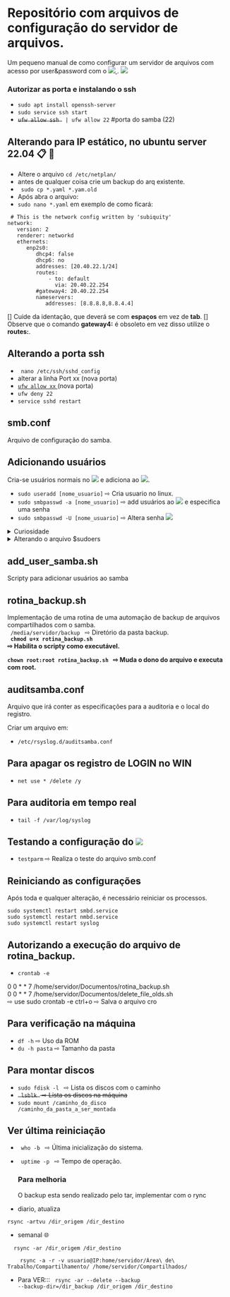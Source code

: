 # Repositório com arquivos de configuração do servidor de arquivos.

Um pequeno manual de como configurar um servidor de arquivos com acesso por user&password com o <a href="https://www.samba.org/"> <img src="https://img.shields.io/badge/-SAMBA-violet"/> </a>.
<img src="https://img.shields.io/badge/Feito%20-Bash-1f425f.svg"/>

### Autorizar as porta e instalando o ssh

* <code>sudo apt install openssh-server</code>
* <code>sudo service ssh start</code>
* <del> <code>ufw allow ssh </del> | ufw allow 22</code> #porta do samba (22)

## Alterando para IP estático, no ubuntu server 22.04 📋 🏥
* Altere o arquivo ```cd /etc/netplan/```
* antes de qualquer coisa crie um backup do arq existente.
* ``` sudo cp *.yaml *.yam.old```
* Após abra o arquivo:
*  ```sudo nano *.yaml```
em exemplo de como ficará:
``` shell
 # This is the network config written by 'subiquity'
network:
   version: 2
   renderer: networkd
   ethernets:
      enp2s0:
         dhcp4: false
         dhcp6: no
         addresses: [20.40.22.1/24]
         routes:
             - to: default
               via: 20.40.22.254
         #gateway4: 20.40.22.254
         nameservers:
            addresses: [8.8.8.8,8.8.4.4]
```
[] Cuide da identação, que deverá se com **espaços** em vez de **tab**.
[] Observe que o comando __gateway4:__ é obsoleto em vez disso utilize o **routes:**.
 
## Alterando a porta ssh

* <code> nano /etc/ssh/sshd_config</code>
* alterar a linha Port xx (nova porta)
* <ins> <code>ufw allow xx</code> </ins> (nova porta)
* <code>ufw deny 22</code>
* <code>service sshd restart</code>

## smb.conf

Arquivo de configuração do samba.

## Adicionando usuários

Cria-se usuários normais no <img src="https://img.shields.io/badge/-LINUX-brightgreen" /> e adiciona ao <img src="https://img.shields.io/badge/-SAMBA-violet"/>.

* <code>sudo useradd [nome_usuario]</code> &#8680; Cria usuario no linux.
* <code>sudo smbpasswd -a [nome_usuario]</code> &#8680; add usuários ao <img src="https://img.shields.io/badge/-SAMBA-violet"/> e especifica uma senha
* <code>sudo smbpasswd -U [nome_usuario]</code> &#8680; Altera senha <img src="https://img.shields.io/badge/-SAMBA-violet"/>
<details>
<summary> Curiosidade </summary>
<p> <code> sudo adduser --no-create-home --disabled-login {NAME_USER} </code> </p>
<p> <code> usermod -e [data_expiração AAAA-MM-DD] [NAME_USER] </code> </p>
<p> <code> sudo chage -E [AAAA-MM-DD] [NAME_USER] </code> &#8680; Configura a expiração de senha. </p>
 <p> <code>usermod -a -G <nome_do_grupo> <nome_do_usuário_que_deseja_adicionar_ao_grupo> </code> </p>
</details>

<details>
<summary> Alterando o arquivo $sudoers </summary>
<code> sudo visudo </code> </br>
Defaults lecture="never"</br>
Defaults lecture_file="/docs/lecture/msg.txt"</br>


Defaults secure_path="/usr/local/sbin:.....:ADD_DIR_SCRIPTY"
<p> user ALL=(ALL:ALL) ALL &#8680; add_user </p>
<p> user ALL=NOPASSWD:/home/servidor/Documentos/rotina_backup.sh, /home/servidor/Documentos/delete_file_olds.sh &#8680; Executa estes scripty se a solicitação da senha. </p>

</details>


## add_user_samba.sh

<p> Scripty para adicionar usuários ao samba </p>

## rotina_backup.sh

Implementação de uma rotina de uma automação de backup de arquivos compartilhados com o samba. </br>
<code> /media/servidor/backup </code> &#8680; Diretório da pasta backup. </br>
<b> <code> chmod u+x rotina_backup.sh </code> &#8680; Habilita o scripty como executável. </br> </b>
<b> <code> chown root:root rotina_backup.sh </code> &#8680; Muda o dono do arquivo e executa com root. </br> </b>

## auditsamba.conf

Arquivo que irá conter as especificações para a auditoria e o local do registro.

Criar um arquivo em:
* <code>/etc/rsyslog.d/auditsamba.conf</code>


## Para apagar os registro de LOGIN no WIN

* <code>net use * /delete /y</code>


## Para auditoria em tempo real

* ```tail -f /var/log/syslog```
  
## Testando a configuração do <img src="https://img.shields.io/badge/-SAMBA-violet"/>

* <code>testparm</code> &#8680; Realiza o teste do arquivo smb.conf

## Reiniciando as configurações

Após toda e qualquer alteração, é necessário reiniciar os processos.

```shell
sudo systemctl restart smbd.service
sudo systemctl restart nmbd.service
sudo systemctl restart syslog
```

## Autorizando a execução do arquivo de rotina_backup.

* <code>crontab -e</code>

 0 0 * * 7 /home/servidor/Documentos/rotina_backup.sh </br>
 0 0 * * 7 /home/servidor/Documentos/delete_file_olds.sh </br> &#8680; use sudo crontab -e
ctrl+o &#8680; Salva o arquivo cro

 ## Para verificação na máquina

 * <code>df -h</code> &#8680; Uso da ROM
 * <code>du -h pasta</code> &#8680; Tamanho da pasta

 ## Para montar discos

 * <code>sudo fdisk -l </code> &#8680; Lista os discos com o caminho
 * <del> <code> lsblk </code> &#8680; Lista os discos na máquina </del>
 * <code>sudo mount /caminho_do_disco /caminho_da_pasta_a_ser_montada</code>

 ## Ver última reiniciação

 * <code> who -b </code> &#8680; Última inicialização do sistema.
 * <code> uptime -p </code> &#8680; Tempo de operação.

   ### Para melhoria

   O backup esta sendo realizado pelo tar, implementar com o rync
 * diario, atualiza
 ```shell
 rsync -artvu /dir_origem /dir_destino
 ```
 * semanal 🌐
  ```shell
    rsync -ar /dir_origem /dir_destino 
  ```

 ```shell
     rsync -a -r -v usuario@IP:home/servidor/Área\ de\ Trabalho/Compartilhamento/ /home/servidor/Compartilhados/
 ```
   * Para VER:::
     <code>  rsync -ar --delete --backup --backup-dir=/dir_backup /dir_origem /dir_destino </code>
